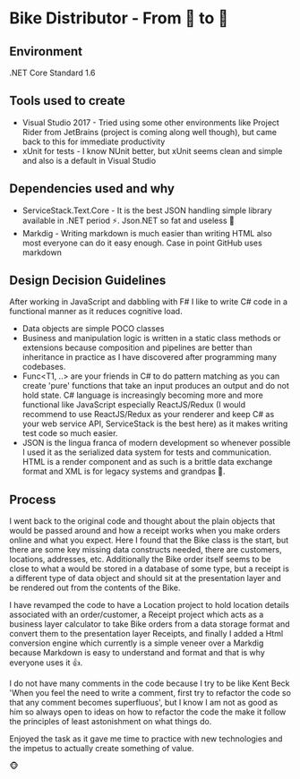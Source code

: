 # Bike Distributor - From :chestnut: to :deciduous_tree:

## Environment

.NET Core Standard 1.6

## Tools used to create

* Visual Studio 2017 - Tried using some other environments like Project Rider from JetBrains (project is coming along well though), but came back to this for immediate productivity
* xUnit for tests - I know NUnit better, but xUnit seems clean and simple and also is a default in Visual Studio

## Dependencies used and why

* ServiceStack.Text.Core - It is the best JSON handling simple library available in .NET period :zap:.  Json.NET so fat and useless :whale:
* Markdig - Writing markdown is much easier than writing HTML also most everyone can do it easy enough.  Case in point GitHub uses markdown

## Design Decision Guidelines

After working in JavaScript and dabbling with F# I like to write C# code in a functional manner as it reduces cognitive load.

* Data objects are simple POCO classes
* Business and manipulation logic is written in a static class methods or extensions because composition and pipelines are better than inheritance in practice as I have discovered after programming many codebases.
* Func<T1, ..> are your friends in C# to do pattern matching as you can create 'pure' functions that take an input produces an output and do not hold state.  C# language is increasingly becoming more and more functional like JavaScript especially ReactJS/Redux (I would recommend to use ReactJS/Redux as your renderer and keep C# as your web service API, ServiceStack is the best here) as it makes writing test code so much easier.
* JSON is the lingua franca of modern development so whenever possible I used it as the serialized data system for tests and communication.  HTML is a render component and as such is a brittle data exchange format and XML is for legacy systems and grandpas :older_man:.

## Process

I went back to the original code and thought about the plain objects that would be passed around and how a receipt works when you make orders online and what you expect.  Here I found that the Bike class is the start, but there are some key missing data constructs needed, there are customers, locations, addresses, etc.  Additionally the Bike order itself seems to be close to what a would be stored in a database of some type, but a receipt is a different type of data object and should sit at the presentation layer and be rendered out from the contents of the Bike.

I have revamped the code to have a Location project to hold location details associated with an order/customer, a Receipt project which acts as a business layer calculator to take Bike orders from a data storage format and convert them to the presentation layer Receipts, and finally I added a Html conversion engine which currently is a simple veneer over a Markdig because Markdown is easy to understand and format and that is why everyone uses it :thumbsup:.

I do not have many comments in the code because I try to be like Kent Beck 'When you feel the need to write a comment, first try to refactor the code so that any comment becomes superfluous', but I know I am not as good as him so always open to ideas on how to refactor the code the make it follow the principles of least astonishment on what things do.

Enjoyed the task as it gave me time to practice with new technologies and the impetus to actually create something of value.

:monkey_face:
